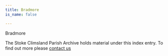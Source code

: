 ```yaml
---
title: Bradmore
is_name: false

---
```


Bradmore


The Stoke Climsland Parish Archive holds material under this index entry. To find out more please [contact us](/contact/)
